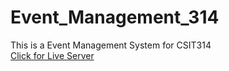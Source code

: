 # Event_Management_314
This is a Event Management System for CSIT314 <br>
<a href="https://safal30.github.io/Event_Management_314/" target="_blank" rel="noopener noreferrer">Click for Live Server</a>

